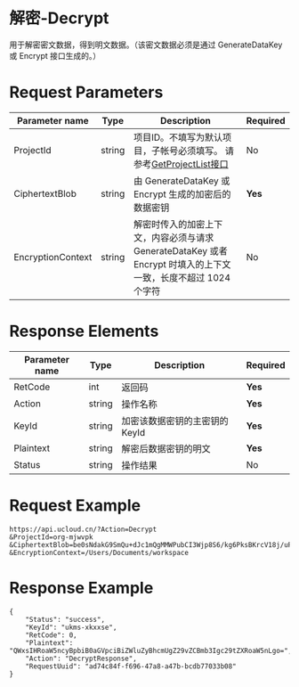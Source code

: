 # 解密-Decrypt

用于解密密文数据，得到明文数据。（该密文数据必须是通过 GenerateDataKey 或 Encrypt 接口生成的。）

# Request Parameters
|Parameter name|Type|Description|Required|
|---|---|---|---|
|ProjectId|string|项目ID。不填写为默认项目，子帐号必须填写。 请参考[GetProjectList接口](api/summary/get_project_list)|No|
|CiphertextBlob|string|由 GenerateDataKey 或 Encrypt 生成的加密后的数据密钥|**Yes**|
|EncryptionContext|string|解密时传入的加密上下文，内容必须与请求 GenerateDataKey 或者 Encrypt 时填入的上下文一致，长度不超过 1024 个字符|No|

# Response Elements
|Parameter name|Type|Description|Required|
|---|---|---|---|
|RetCode|int|返回码|**Yes**|
|Action|string|操作名称|**Yes**|
|KeyId|string|加密该数据密钥的主密钥的 KeyId|**Yes**|
|Plaintext|string|解密后数据密钥的明文|**Yes**|
|Status|string|操作结果|No|

# Request Example
```
https://api.ucloud.cn/?Action=Decrypt
&ProjectId=org-mjwvpk
&CiphertextBlob=be0sNdakG9SmQu+dJc1mQgMMWPubCI3Wjp8S6/kg6PksBKrcV18j/uPtCRKjDeRhviBRs33yKmudXel6.KiQ4h/5NIk3mYj7//c5DmgUr8juQ2WwajYfZ7GJYU8vjk4N+32Em+dpn2VoOVAvFDjovmLUUn7wpXd4Z13mA35Cm.LxUAY5umOfawSgIKbMZtLQ==
&EncryptionContext=/Users/Documents/workspace
```

# Response Example
```
{
    "Status": "success", 
    "KeyId": "ukms-xkxxse", 
    "RetCode": 0, 
    "Plaintext": "QWxsIHRoaW5ncyBpbiB0aGVpciBiZWluZyBhcmUgZ29vZCBmb3Igc29tZXRoaW5nLgo=", 
    "Action": "DecryptResponse", 
    "RequestUuid": "ad74c84f-f696-47a8-a47b-bcdb77033b08"
}
```

